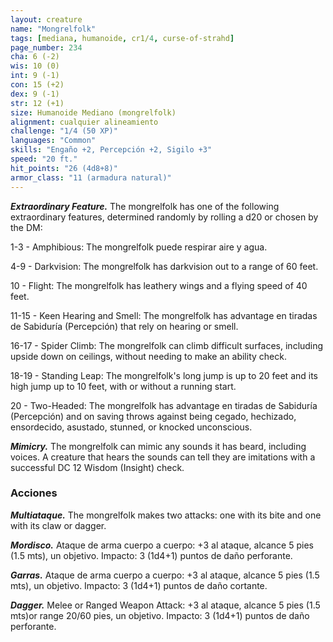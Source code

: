 ```yaml
---
layout: creature
name: "Mongrelfolk"
tags: [mediana, humanoide, cr1/4, curse-of-strahd]
page_number: 234
cha: 6 (-2)
wis: 10 (0)
int: 9 (-1)
con: 15 (+2)
dex: 9 (-1)
str: 12 (+1)
size: Humanoide Mediano (mongrelfolk)
alignment: cualquier alineamiento
challenge: "1/4 (50 XP)"
languages: "Common"
skills: "Engaño +2, Percepción +2, Sigilo +3"
speed: "20 ft."
hit_points: "26 (4d8+8)"
armor_class: "11 (armadura natural)"
---
```


***Extraordinary Feature.*** The mongrelfolk has one of the following extraordinary features, determined randomly by rolling a d20 or chosen by the DM:

1-3 - Amphibious: The mongrelfolk puede respirar aire y agua.

4-9 - Darkvision: The mongrelfolk has darkvision out to a range of 60 feet.

10 - Flight: The mongrelfolk has leathery wings and a flying speed of 40 feet.

11-15 - Keen Hearing and Smell: The mongrelfolk has advantage en tiradas de Sabiduría (Percepción) that rely on hearing or smell.

16-17 - Spider Climb: The mongrelfolk can climb difficult surfaces, including upside down on ceilings, without needing to make an ability check.

18-19 - Standing Leap: The mongrelfolk's long jump is up to 20 feet and its high jump up to 10 feet, with or without a running start.

20 - Two-Headed: The mongrelfolk has advantage en tiradas de Sabiduría (Percepción) and on saving throws against being cegado, hechizado, ensordecido, asustado, stunned, or knocked unconscious.

***Mimicry.*** The mongrelfolk can mimic any sounds it has beard, including voices. A creature that hears the sounds can tell they are imitations with a successful DC 12 Wisdom (Insight) check.

### Acciones

***Multiataque.*** The mongrelfolk makes two attacks: one with its bite and one with its claw or dagger.

***Mordisco.*** Ataque de arma cuerpo a cuerpo: +3 al ataque, alcance 5 pies (1.5 mts), un objetivo. Impacto: 3 (1d4+1) puntos de daño perforante.

***Garras.*** Ataque de arma cuerpo a cuerpo: +3 al ataque, alcance 5 pies (1.5 mts), un objetivo. Impacto: 3 (1d4+1) puntos de daño cortante.

***Dagger.*** Melee or Ranged Weapon Attack: +3 al ataque, alcance 5 pies (1.5 mts)or range 20/60 pies, un objetivo. Impacto: 3 (1d4+1) puntos de daño perforante.